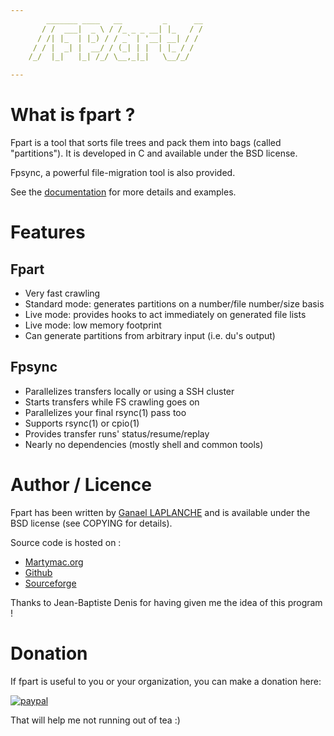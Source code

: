 ```yaml
---
        _______ ____   __         _      __
       / /  ___|  _ \ / /_ _ _ __| |_   / /
      / /| |_  | |_) / / _` | '__| __| / /
     / / |  _| |  __/ / (_| | |  | |_ / /
    /_/  |_|   |_| /_/ \__,_|_|   \__/_/

---
```


# What is fpart ?

Fpart is a tool that sorts file trees and pack them into bags (called
"partitions"). It is developed in C and available under the BSD license.

Fpsync, a powerful file-migration tool is also provided.

See the [documentation](http://www.fpart.org) for more details and examples.

# Features

## Fpart

* Very fast crawling
* Standard mode: generates partitions on a number/file number/size basis
* Live mode: provides hooks to act immediately on generated file lists
* Live mode: low memory footprint
* Can generate partitions from arbitrary input (i.e. du's output)

## Fpsync

* Parallelizes transfers locally or using a SSH cluster
* Starts transfers while FS crawling goes on
* Parallelizes your final rsync(1) pass too
* Supports rsync(1) or cpio(1)
* Provides transfer runs' status/resume/replay
* Nearly no dependencies (mostly shell and common tools)

# Author / Licence

Fpart has been written by [Ganael LAPLANCHE](mailto:ganael.laplanche@martymac.org)
and is available under the BSD license (see COPYING for details).

Source code is hosted on :

* [Martymac.org](http://contribs.martymac.org)
* [Github](https://github.com/martymac/fpart)
* [Sourceforge](http://www.sourceforge.net/projects/fpart)

Thanks to Jean-Baptiste Denis for having given me the idea of this program !

# Donation

If fpart is useful to you or your organization, you can make a donation here:

[![paypal](https://www.paypalobjects.com/en_US/FR/i/btn/btn_donateCC_LG.gif)](https://www.paypal.com/cgi-bin/webscr?cmd=_s-xclick&hosted_button_id=HSL25ZED2PS62&source=url)

That will help me not running out of tea :)

